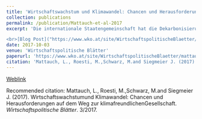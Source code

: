 ```yaml
---
title: 'Wirtschaftswachstum und Klimawandel: Chancen und Herausforderungen auf dem Weg zur klimafreundlichen Gesellschaft'
collection: publications
permalink: /publication/Mattauch-et-al-2017
excerpt: 'Die internationale Staatengemeinschaft hat die Dekarbonisierung der Wirtschaft zum Schutz vor unbeherrschbarem Klimawandel beschlossen. Gegenwärtig gibt es auf globaler wie nationaler Ebene eine Vielzahl politischer Maßnahmen zur Erreichung dieses Ziels. Diese müssen jedoch stark ausgebaut und effizient ausgestaltet werden. Der vorliegende Beitrag zeigt auf, dass Klimaschutz grundsätzlich mit Wirtschaftswachstum vereinbar ist, aber ebenso, dass diese Vereinbarkeit sehr anspruchsvoll sein wird und eine kohärente politische Regulierung benötigt: Umfassende CO2-Preise sind eine notwendige Bedingung für ambitionierten Klimaschutz in wachsenden Wirtschaften. Diese sind aber nicht hinreichend; ergänzende Maßnahmen zum existierenden EU-Emissionshandel werden für eine effiziente Dekarbonisierung in Österreich benötigt. Am Beispiel des Verkehrssektors und der Landwirtschaft Österreichs zeigen wir auf, wie eine gut gestaltete Klimapolitik Chancen für Wirtschaft und Gesellschaft eröffnet.<br>

<br>[Blog Post]("https://www.wko.at/site/WirtschaftspolitischeBlaetter/mattauch-roesti-schwarz-siegmeier-wirtschaftswachstum-klima.html")<br>'
date: 2017-10-03
venue: 'Wirtschaftspolitische Blätter'
paperurl: 'https://www.wko.at/site/WirtschaftspolitischeBlaetter/mattauch-et-al.pdf'
citation: 'Mattauch, L., Roesti, M.,Schwarz, M.and Siegmeier J. (2017). Wirtschaftswachstumund Klimawandel: Chancen und Herausforderungen auf dem Weg zur klimafreundlichenGesellschaft. <i>Wirtschaftspolitische Blätter</i>. 3/2017.'
---
```

[Weblink](https://www.wko.at/site/WirtschaftspolitischeBlaetter/mattauch-et-al.pdf)

Recommended citation: Mattauch, L., Roesti, M.,Schwarz, M.and Siegmeier J. (2017). Wirtschaftswachstumund Klimawandel: Chancen und Herausforderungen auf dem Weg zur klimafreundlichenGesellschaft. <i>Wirtschaftspolitische Blätter</i>. 3/2017.

